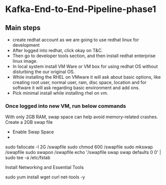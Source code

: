 # Kafka-End-to-End-Pipeline-phase1

## Main steps
* create redhat account as we are going to use redhat linux for development
* After logged into redhat, click okay on T&C.
* Then go to developer tools section, and then install redhat enterprise linux image.
* In local system install VM Ware or VM box for using redhat OS without disturbing the our original OS.
* While installing the RHEL on VMware it will ask about basic options, like creating root user, normal user, ram, disc space, location and
  for software it will ask regarding basic environment and add ons.
* Pick minimal install while installing rhel on vm.

### Once logged into new VM, run below commands
With only 2GB RAM, swap space can help avoid memory-related crashes.
Create a 2GB swap file
* Enable Swap Space
* 
sudo fallocate -l 2G /swapfile
sudo chmod 600 /swapfile
sudo mkswap /swapfile
sudo swapon /swapfile
echo '/swapfile swap swap defaults 0 0' | sudo tee -a /etc/fstab

 Install Networking and Essential Tools

 sudo yum install wget curl net-tools -y

 

